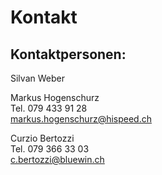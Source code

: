 # Kontakt

## Kontaktpersonen:

Silvan Weber

Markus Hogenschurz  
Tel. 079 433 91 28  
[markus.hogenschurz@hispeed.ch](mailto:markus.hogenschurz@hispeed.ch)

Curzio Bertozzi  
Tel. 079 366 33 03  
[c.bertozzi@bluewin.ch](mailto:c.bertozzi@bluewin.ch)
